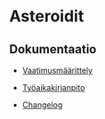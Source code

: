 # Asteroidit

## Dokumentaatio

- [Vaatimusmäärittely](https://github.com/tjunttil/ot-harjoitustyo/blob/master/dokumentaatio/vaatimusmaarittely.md)

- [Työaikakirjanpito](https://github.com/tjunttil/ot-harjoitustyo/blob/master/dokumentaatio/tyoaikakirjanpito.md)

- [Changelog](https://github.com/tjunttil/ot-harjoitustyo/blob/master/dokumentaatio/changelog.md)
